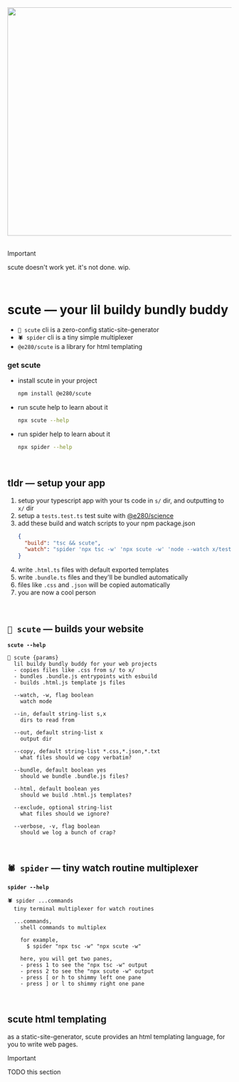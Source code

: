 
<div align="center"><img alt="" width="512" src="./assets/scute.avif"/></div>

<br/>

> [!IMPORTANT]  
> scute doesn't work yet. it's not done. wip.

<br/>

# scute — your lil buildy bundly buddy
- `🐢 scute` cli is a zero-config static-site-generator
- `🕷️ spider` cli is a tiny simple multiplexer
- `@e280/scute` is a library for html templating

### get scute
- install scute in your project
  ```sh
  npm install @e280/scute
  ```
- run scute help to learn about it
  ```sh
  npx scute --help
  ```
- run spider help to learn about it
  ```sh
  npx spider --help
  ```

<br/>

## tldr — setup your app
1. setup your typescript app with your ts code in `s/` dir, and outputting to `x/` dir
1. setup a `tests.test.ts` test suite with [@e280/science](https://github.com/e280/science)
1. add these build and watch scripts to your npm package.json
    ```json
    {
      "build": "tsc && scute",
      "watch": "spider 'npx tsc -w' 'npx scute -w' 'node --watch x/tests.test.js'"
    }
    ```
1. write `.html.ts` files with default exported templates
1. write `.bundle.ts` files and they'll be bundled automatically
1. files like `.css` and `.json` will be copied automatically
1. you are now a cool person

<br/>

## `🐢 scute` — builds your website

**`scute --help`**

```
🐢 scute {params}
  lil buildy bundly buddy for your web projects
  - copies files like .css from s/ to x/
  - bundles .bundle.js entrypoints with esbuild
  - builds .html.js template js files

  --watch, -w, flag boolean
    watch mode

  --in, default string-list s,x
    dirs to read from

  --out, default string-list x
    output dir

  --copy, default string-list *.css,*.json,*.txt
    what files should we copy verbatim?

  --bundle, default boolean yes
    should we bundle .bundle.js files?

  --html, default boolean yes
    should we build .html.js templates?

  --exclude, optional string-list
    what files should we ignore?

  --verbose, -v, flag boolean
    should we log a bunch of crap?
```

<br/>

## `🕷️ spider` — tiny watch routine multiplexer

**`spider --help`**

```
🕷️ spider ...commands
  tiny terminal multiplexer for watch routines

  ...commands,
    shell commands to multiplex

    for example,
      $ spider "npx tsc -w" "npx scute -w"

    here, you will get two panes,
    - press 1 to see the "npx tsc -w" output
    - press 2 to see the "npx scute -w" output
    - press [ or h to shimmy left one pane
    - press ] or l to shimmy right one pane
```

<br/>

## scute html templating

as a static-site-generator, scute provides an html templating language, for you to write web pages.

> [!IMPORTANT]  
> TODO this section

